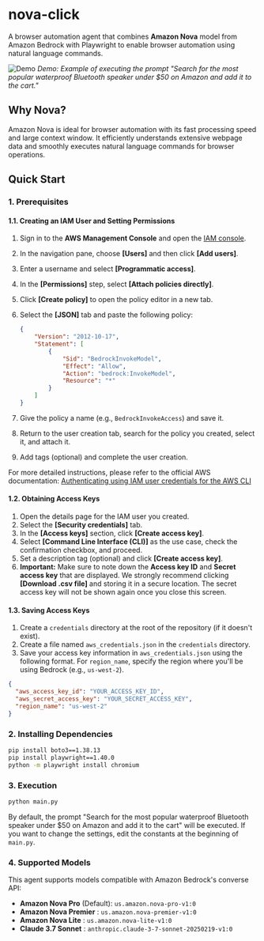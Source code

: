 # nova-click

A browser automation agent that combines **Amazon Nova** model from Amazon Bedrock with Playwright to enable browser automation using natural language commands.

![Demo](assets/demo.gif)
*Demo: Example of executing the prompt "Search for the most popular waterproof Bluetooth speaker under $50 on Amazon and add it to the cart."*

## Why Nova?

Amazon Nova is ideal for browser automation with its fast processing speed and large context window. It efficiently understands extensive webpage data and smoothly executes natural language commands for browser operations.

## Quick Start

### 1. Prerequisites

#### 1.1. Creating an IAM User and Setting Permissions

1.  Sign in to the **AWS Management Console** and open the [IAM console](https://console.aws.amazon.com/iam/).
2.  In the navigation pane, choose **[Users]** and then click **[Add users]**.
3.  Enter a username and select **[Programmatic access]**.
4.  In the **[Permissions]** step, select **[Attach policies directly]**.
5.  Click **[Create policy]** to open the policy editor in a new tab.
6.  Select the **[JSON]** tab and paste the following policy:

    ```json
    {
        "Version": "2012-10-17",
        "Statement": [
            {
                "Sid": "BedrockInvokeModel",
                "Effect": "Allow",
                "Action": "bedrock:InvokeModel",
                "Resource": "*"
            }
        ]
    }
    ```
7.  Give the policy a name (e.g., `BedrockInvokeAccess`) and save it.
8.  Return to the user creation tab, search for the policy you created, select it, and attach it.
9.  Add tags (optional) and complete the user creation.

For more detailed instructions, please refer to the official AWS documentation:
[Authenticating using IAM user credentials for the AWS CLI](https://docs.aws.amazon.com/cli/v1/userguide/cli-authentication-user.html#cli-authentication-user-create)

#### 1.2. Obtaining Access Keys

1.  Open the details page for the IAM user you created.
2.  Select the **[Security credentials]** tab.
3.  In the **[Access keys]** section, click **[Create access key]**.
4.  Select **[Command Line Interface (CLI)]** as the use case, check the confirmation checkbox, and proceed.
5.  Set a description tag (optional) and click **[Create access key]**.
6.  **Important:** Make sure to note down the **Access key ID** and **Secret access key** that are displayed. We strongly recommend clicking **[Download .csv file]** and storing it in a secure location. The secret access key will not be shown again once you close this screen.

#### 1.3. Saving Access Keys

1.  Create a `credentials` directory at the root of the repository (if it doesn't exist).
2.  Create a file named `aws_credentials.json` in the `credentials` directory.
3.  Save your access key information in `aws_credentials.json` using the following format. For `region_name`, specify the region where you'll be using Bedrock (e.g., `us-west-2`).

```json
{
  "aws_access_key_id": "YOUR_ACCESS_KEY_ID",
  "aws_secret_access_key": "YOUR_SECRET_ACCESS_KEY",
  "region_name": "us-west-2"
}
```

### 2. Installing Dependencies

```bash
pip install boto3==1.38.13
pip install playwright==1.40.0
python -m playwright install chromium
```

### 3. Execution

```bash
python main.py
```

By default, the prompt "Search for the most popular waterproof Bluetooth speaker under $50 on Amazon and add it to the cart" will be executed. If you want to change the settings, edit the constants at the beginning of `main.py`.

### 4. Supported Models

This agent supports models compatible with Amazon Bedrock's converse API:

- **Amazon Nova Pro** (Default): `us.amazon.nova-pro-v1:0`
- **Amazon Nova Premier** : `us.amazon.nova-premier-v1:0`
- **Amazon Nova Lite** : `us.amazon.nova-lite-v1:0`
- **Claude 3.7 Sonnet** : `anthropic.claude-3-7-sonnet-20250219-v1:0`